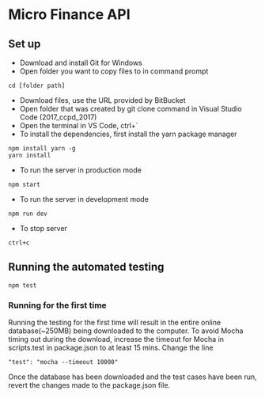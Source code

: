 # Micro Finance API #
## Set up ##
* Download and install Git for Windows
* Open folder you want to copy files to in command prompt
```
cd [folder path]
```
* Download files, use the URL provided by BitBucket
* Open folder that was created by git clone command in Visual Studio Code (2017_ccpd_2017)
* Open the terminal in VS Code, ctrl+`
* To install the dependencies, first install the yarn package manager
```
npm install yarn -g
yarn install
```
* To run the server in production mode
```
npm start
```
* To run the server in development mode
```
npm run dev
```
* To stop server
```
ctrl+c
```

## Running the automated testing ##
```
npm test
```
### Running for the first time ###
Running the testing for the first time will result in the entire
online database(~250MB) being downloaded to the computer. To avoid
Mocha timing out during the download, increase the timeout for 
Mocha in scripts.test in package.json to at least 15 mins.
Change the line
```
"test": "mocha --timeout 10000"
```
Once the database has been downloaded and the test cases have been
run, revert the changes made to the package.json file.